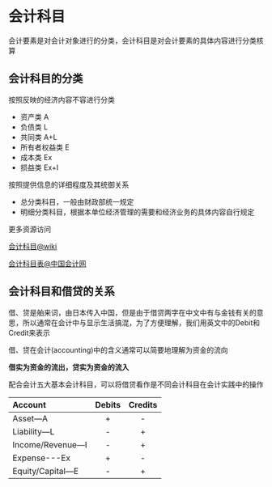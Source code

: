 # 会计科目

会计要素是对会计对象进行的分类，会计科目是对会计要素的具体内容进行分类核算

## 会计科目的分类

按照反映的经济内容不容进行分类

- 资产类 A
- 负债类 L
- 共同类 A+L
- 所有者权益类 E
- 成本类 Ex
- 损益类 Ex+I

按照提供信息的详细程度及其统御关系

- 总分类科目，一般由财政部统一规定
- 明细分类科目，根据本单位经济管理的需要和经济业务的具体内容自行规定

更多资源访问

[会计科目@wiki](https://zh.wikipedia.org/wiki/%E6%9C%83%E8%A8%88%E7%A7%91%E7%9B%AE%E8%A1%A8)

[会计科目表@中国会计网](http://www.canet.com.cn/acc/kemu/kmb/201603/516332.html)

## 会计科目和借贷的关系

借、贷是舶来词，由日本传入中国，但是由于借贷两字在中文中有与金钱有关的意思，所以通常在会计中与显示生活搞混，为了方便理解，我们用英文中的Debit和Credit来表示

借、贷在会计(accounting)中的含义通常可以简要地理解为资金的流向

**借实为资金的流出，贷实为资金的流入**

配合会计五大基本会计科目，可以将借贷看作是不同会计科目在会计实践中的操作

| Account          | Debits | Credits |
| :--------------- | :----: | :-----: |
| Asset—A          |   +    |    -    |
| Liability—L      |   -    |    +    |
| Income/Revenue—I |   -    |    +    |
| Expense---Ex     |   +    |    -    |
| Equity/Capital—E |   -    |    +    |